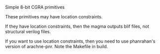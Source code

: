 Simple 8-bit CGRA primitives

These primitives may have location constraints.

If they have location constraints,
then the magma outputs blif files, not structural verilog files.

If you want to use location constraints,
then you need to use phanrahan's version of arachne-pnr.
Note the Makefile in build.



